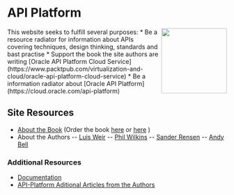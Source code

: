# API Platform
<img src="https://www.packtpub.com/sites/default/files/8683.png" width="150" align="right">
This website seeks to fulfill several purposes:
* Be a resource radiator for information about APIs covering techniques, design thinking, standards and bast practise
* Support the book the site authors are writing [Oracle API Platform Cloud Service](https://www.packtpub.com/virtualization-and-cloud/oracle-api-platform-cloud-service) 
* Be a information radiator about [Oracle API Platform](https://cloud.oracle.com/api-platform)


## Site Resources
- [About the Book](about.md) (Order the book [here](bit.ly/APIP-CS) or [here](bit.ly/APIP-CS-Amazon) )
- About the Authors
 -- [Luis Weir](auth-lw.md)
 -- [Phil Wilkins](auth-pw.md)
 -- [Sander Rensen](auth-sr.md)
 -- [Andy Bell](auth-ab.md)

### Additional Resources
- [Documentation](https://cloud.oracle.com/api-platform)
- [API-Platform Aditional Articles from the Authors](/articles.md)



